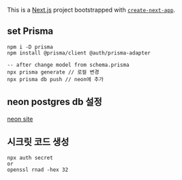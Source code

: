 This is a [Next.js](https://nextjs.org/) project bootstrapped with [`create-next-app`](https://github.com/vercel/next.js/tree/canary/packages/create-next-app).

## set Prisma

```shell
npm i -D prisma
npm install @prisma/client @auth/prisma-adapter

-- after change model from schema.prisma
npx prisma generate // 로컬 변경
npx prisma db push // neon에 추가
```

## neon postgres db 설정

[neon site](https://console.neon.tech/)

## 시크릿 코드 생성

```shell
npx auth secret
or
openssl rnad -hex 32
```
